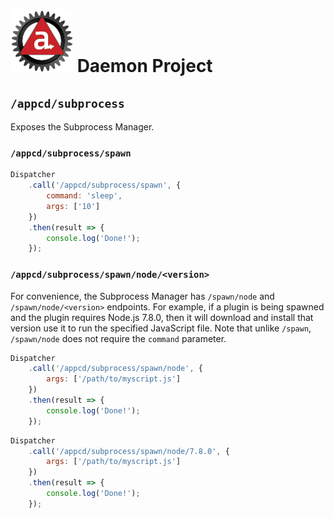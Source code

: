 # ![Appc Daemon logo](../../images/appc-daemon.png) Daemon Project

## `/appcd/subprocess`

Exposes the Subprocess Manager.

### `/appcd/subprocess/spawn`

```javascript
Dispatcher
    .call('/appcd/subprocess/spawn', {
        command: 'sleep',
        args: ['10']
    })
    .then(result => {
        console.log('Done!');
    });
```

### `/appcd/subprocess/spawn/node/<version>`

For convenience, the Subprocess Manager has `/spawn/node` and `/spawn/node/<version>` endpoints. For
example, if a plugin is being spawned and the plugin requires Node.js 7.8.0, then it will download
and install that version use it to run the specified JavaScript file. Note that unlike `/spawn`,
`/spawn/node` does not require the `command` parameter.

```javascript
Dispatcher
    .call('/appcd/subprocess/spawn/node', {
        args: ['/path/to/myscript.js']
    })
    .then(result => {
        console.log('Done!');
    });
```

```javascript
Dispatcher
    .call('/appcd/subprocess/spawn/node/7.8.0', {
        args: ['/path/to/myscript.js']
    })
    .then(result => {
        console.log('Done!');
    });
```
